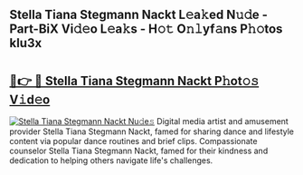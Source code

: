 ## Stella Tiana Stegmann Nackt L𝚎a𝚔ed N𝚞𝚍e - Part-BiX Vi𝚍𝚎o L𝚎a𝚔s - H𝚘𝚝 O𝚗𝚕yf𝚊ns P𝚑𝚘tos kIu3x

# <h2><a href="http://kf6ga9.oniu.top/?m=Stella+Tiana+Stegmann+Nackt">🔗👉 🔴 Stella Tiana Stegmann Nackt P𝚑ot𝚘𝚜 V𝚒d𝚎o</a></h2>

[![Stella Tiana Stegmann Nackt Nu𝚍e𝚜](https://i.imgur.com/0qMVB7G.gif)](http://kf6ga9.oniu.top/?m=Stella+Tiana+Stegmann+Nackt)
Digital media artist and amusement provider Stella Tiana Stegmann Nackt, famed for sharing dance and lifestyle content via popular dance routines and brief clips. Compassionate counselor Stella Tiana Stegmann Nackt, famed for their kindness and dedication to helping others navigate life's challenges.  
